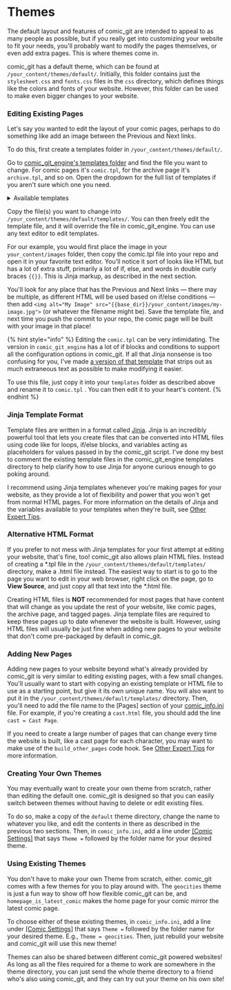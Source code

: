 # Themes

The default layout and features of comic\_git are intended to appeal to as many people as possible, but if you really get into customizing your website to fit your needs, you'll probably want to modify the pages themselves, or even add extra pages. This is where themes come in.

comic\_git has a default theme, which can be found at `/your_content/themes/default/`. Initially, this folder contains just the `stylesheet.css` and `fonts.css` files in the `css` directory, which defines things like the colors and fonts of your website. However, this folder can be used to make even bigger changes to your website.

### Editing Existing Pages

Let's say you wanted to edit the layout of your comic pages, perhaps to do something like add an image between the Previous and Next links.

To do this, first create a templates folder in `/your_content/themes/default/`.

Go to [comic\_git\_engine's templates folder](https://github.com/comic-git/comic_git_engine/tree/master/templates) and find the file you want to change. For comic pages it's `comic.tpl`, for the archive page it's `archive.tpl`, and so on. Open the dropdown for the full list of templates if you aren't sure which one you need.

<details>

<summary>Available templates</summary>

* [404.tpl](https://github.com/comic-git/comic_git_engine/blob/master/templates/404.tpl) is the layout of the "404 Not Found" page that appears if someone tries to access a page on your site that doesn't exist.
* [archive.tpl](https://github.com/comic-git/comic_git_engine/blob/master/templates/archive.tpl) is the layout of the Archives page.
* [base.tpl](https://github.com/comic-git/comic_git_engine/blob/master/templates/base.tpl) is the base template which all the other templates use. If something you want to change is present across the entire site, it's probably in here.
* [comic.tp](https://github.com/comic-git/comic_git_engine/blob/master/templates/comic.tpl)l is the layout of the individual comic pages.
* [index.tpl](https://github.com/comic-git/comic_git_engine/blob/master/templates/index.tpl) is the layout of the home page. If you want to change the layout of this page, use the `home page.txt` file in `your_content` instead.&#x20;
* [infinite\_scroll.tpl](https://github.com/comic-git/comic_git_engine/blob/master/templates/infinite_scroll.tpl) is the layout for the infinite scroll comics page.
* [latest.tpl](https://github.com/comic-git/comic_git_engine/blob/master/templates/latest.tpl) is the layout for the latest comic page. This differs slightly from the individual comic pages in that comic\_git will always update this one to show the most recent (by post date) comic.
* [md\_page.tpl](https://github.com/comic-git/comic_git_engine/blob/master/templates/md_page.tpl) is the layout for any .md (Markdown) files present on the site.
* [tagged.tpl](https://github.com/comic-git/comic_git_engine/blob/master/templates/tagged.tpl) is the layout of the page that displays all comic pages a clicked character or tag appears in.

</details>

Copy the file(s) you want to change into `/your_content/themes/default/templates/`. You can then freely edit the template file, and it will override the file in comic\_git\_engine. You can use any text editor to edit templates.

For our example, you would first place the image in your `your_content/images` folder, then copy the comic.tpl file into your repo and open it in your favorite text editor. You'll notice it sort of looks like HTML but has a lot of extra stuff, primarily a lot of if, else, and words in double curly braces `{{}}`. This is Jinja markup, as described in the next section.

You'll look for any place that has the Previous and Next links — there may be multiple, as different HTML will be used based on if/else conditions — then add `<img alt="My Image" src="{{base_dir}}/your_content/images/my-image.jpg">` (or whatever the filename might be). Save the template file, and next time you push the commit to your repo, the comic page will be built with your image in that place!

{% hint style="info" %}
Editing the `comic.tpl` can be very intimidating. The version in `comic_git_engine` has a lot of if blocks and conditions to support all the configuration options in comic\_git. If all that Jinja nonsense is too confusing for you, I've made [a version of that template](https://raw.githubusercontent.com/comic-git/comic_git_engine/refs/heads/master/extras/comic_minimal.tpl) that strips out as much extraneous text as possible to make modifying it easier.&#x20;

To use this file, just copy it into your `templates` folder as described above and rename it to `comic.tpl` . You can then edit it to your heart's content.
{% endhint %}

### Jinja Template Format

Template files are written in a format called [Jinja](https://jinja.palletsprojects.com/en/2.11.x/templates/). Jinja is an incredibly powerful tool that lets you create files that can be converted into HTML files using code like for loops, if/else blocks, and variables acting as placeholders for values passed in by the comic\_git script. I've done my best to comment the existing template files in the comic\_git\_engine templates directory to help clarify how to use Jinja for anyone curious enough to go poking around.

I recommend using Jinja templates whenever you're making pages for your website, as they provide a lot of flexibility and power that you won't get from normal HTML pages. For more information on the details of Jinja and the variables available to your templates when they're built, see [Other Expert Tips](../other-expert-tips.md#the-power-of-jinja2).

### Alternative HTML Format

If you prefer to not mess with Jinja templates for your first attempt at editing your website, that's fine, too! comic\_git also allows plain HTML files. Instead of creating a \*.tpl file in the `/your_content/themes/default/templates/` directory, make a .html file instead. The easiest way to start is to go to the page you want to edit in your web browser, right click on the page, go to **View Source**, and just copy all that text into the \*.html file.

Creating HTML files is **NOT** recommended for most pages that have content that will change as you update the rest of your website, like comic pages, the archive page, and tagged pages. Jinja template files are required to keep these pages up to date whenever the website is built. However, using HTML files will usually be just fine when adding new pages to your website that don't come pre-packaged by default in comic\_git.

### Adding New Pages

Adding new pages to your website beyond what's already provided by comic\_git is very similar to editing existing pages, with a few small changes. You'll usually want to start with copying an existing template or HTML file to use as a starting point, but give it its own unique name. You will also want to put it in the `/your_content/themes/default/templates/` directory. Then, you'll need to add the file name to the \[Pages] section of your [comic\_info.ini](../basic-editing/editing-your-comic-info.md#pages) file. For example, if you're creating a `cast.html` file, you should add the line `cast = Cast Page`.

If you need to create a large number of pages that can change every time the website is built, like a cast page for each character, you may want to make use of the `build_other_pages` code hook. See [Other Expert Tips](../other-expert-tips.md#code-hooks) for more information.

### Creating Your Own Themes

You may eventually want to create your own theme from scratch, rather than editing the default one. comic\_git is designed so that you can easily switch between themes without having to delete or edit existing files.

To do so, make a copy of the `default` theme directory, change the name to whatever you like, and edit the contents in there as described in the previous two sections. Then, in `comic_info.ini`, add a line under [\[Comic Settings\]](../basic-editing/editing-your-comic-info.md#comic-settings) that says `Theme =` followed by the folder name for your desired theme.

### Using Existing Themes

You don't have to make your own Theme from scratch, either. comic\_git comes with a few themes for you to play around with. The `geocities` theme is just a fun way to show off how flexible comic\_git can be, and `homepage_is_latest_comic` makes the home page for your comic mirror the latest comic page.

To choose either of these existing themes, in `comic_info.ini`, add a line under [\[Comic Settings\]](../basic-editing/editing-your-comic-info.md#comic-settings) that says `Theme =` followed by the folder name for your desired theme. E.g., `Theme = geocities`. Then, just rebuild your website and comic\_git will use this new theme!

Themes can also be shared between different comic\_git powered websites! As long as all the files required for a theme to work are somewhere in the theme directory, you can just send the whole theme directory to a friend who's also using comic\_git, and they can try out your theme on his own site!
